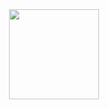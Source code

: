 <div align="center">
  <a href="https://github.com/biapereira2">
  <img height="160em" src="https://github-readme-stats.vercel.app/api/top-langs/?username=biapereira2&layout=compact&langs_count=6&theme=radical"/>
</div>
